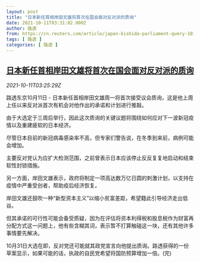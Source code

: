 ```yaml
---
layout: post
title: "日本新任首相岸田文雄将首次在国会面对反对派的质询"
date: 2021-10-11T03:31:02.000Z
author: 路透
from: https://cn.reuters.com/article/japan-kishida-parliament-query-1011-idCNKBS2H108E
tags: [ 路透 ]
categories: [ 路透 ]
---
```

<!--1633923062000-->
[日本新任首相岸田文雄将首次在国会面对反对派的质询](https://cn.reuters.com/article/japan-kishida-parliament-query-1011-idCNKBS2H108E)
------

<div>
<div><i>2021-10-11T03:25:29Z</i></div><p>路透东京10月11日 - 日本新任首相岸田文雄周一将首次接受议会质询，这是他上周上任以来反对派首次有机会对他作出的承诺和计划进行推敲。</p><p>由于大选定于三周后举行，因此这次质询的关键议题将围绕如何应对下一波新冠疫情以及重建疲软的日本经济。</p><p>尽管日本目前的新冠病毒感染率不高，但专家们警告说，在冬季到来前，病例可能会增加。</p><p>主要反对党认为应扩大检测范围，之前曾表示日本应该停止反反复复地启动和结束软性封锁措施。</p><p>另一方面，岸田文雄表示，政府将制定一项高达数万亿日圆的刺激计划，以支持在疫情中严重受创者，帮助疫后经济恢复。</p><p>岸田文雄还鼓吹一种“新型资本主义”以缩小贫富差距，希望籍此引导经济走出低谷。</p><p>但其承诺的可行性可能会备受质疑，因为在评估将资本利得税和股息税作为财富再分配方式这一问题上，他有些含糊其词，表示暂不打算触碰这一块，还有其他许多事情要先解决。</p><p>10月31日大选在即，反对党还可能就其政党宣言向他提出质询。路透获得的一份草案显示，如果可能的话，执政的自民党希望将国防预算增加一倍。(完)</p>
</div>
